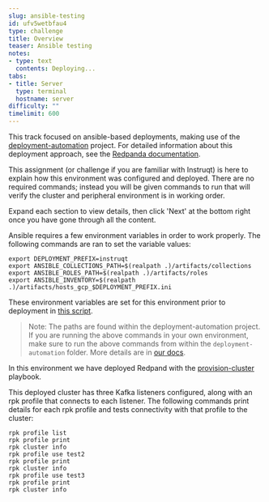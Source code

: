 ```yaml
---
slug: ansible-testing
id: ufv5wetbfau4
type: challenge
title: Overview
teaser: Ansible testing
notes:
- type: text
  contents: Deploying...
tabs:
- title: Server
  type: terminal
  hostname: server
difficulty: ""
timelimit: 600
---
```

This track focused on ansible-based deployments, making use of the [deployment-automation](https://github.com/redpanda-data/deployment-automation/) project. For detailed information about this deployment approach, see the [Redpanda documentation](https://docs.redpanda.com/current/deploy/deployment-option/self-hosted/manual/production/production-deployment-automation/).

This assignment (or challenge if you are familiar with Instruqt) is here to explain how this environment was configured and deployed. There are no required commands; instead you will be given commands to run that will verify the cluster and peripheral environment is in working order.

Expand each section to view details, then click 'Next' at the bottom right once you have gone through all the content.

Ansible requires a few environment variables in order to work properly. The following commands are ran to set the variable values:

```bash,nocopy
export DEPLOYMENT_PREFIX=instruqt
export ANSIBLE_COLLECTIONS_PATH=$(realpath .)/artifacts/collections
export ANSIBLE_ROLES_PATH=$(realpath .)/artifacts/roles
export ANSIBLE_INVENTORY=$(realpath .)/artifacts/hosts_gcp_$DEPLOYMENT_PREFIX.ini
```

These environment variables are set for this environment prior to deployment in [this script](https://github.com/vuldin/ansible-testing/blob/main/01-ansible-testing/setup-server#L9-L12).

> Note: The paths are found within the deployment-automation project. If you are running the above commands in your own environment, make sure to run the above commands from within the `deployment-automation` folder. More details are in [our docs](https://docs.redpanda.com/current/deploy/deployment-option/self-hosted/manual/production/production-deployment-automation/#prerequisites).

In this environment we have deployed Redpand with the [provision-cluster](https://github.com/redpanda-data/deployment-automation/blob/main/ansible/provision-cluster.yml) playbook.

This deployed cluster has three Kafka listeners configured, along with an rpk profile that connects to each listener. The following commands print details for each rpk profile and tests connectivity with that profile to the cluster:

```bash,run
rpk profile list
rpk profile print
rpk cluster info
rpk profile use test2
rpk profile print
rpk cluster info
rpk profile use test3
rpk profile print
rpk cluster info
```

